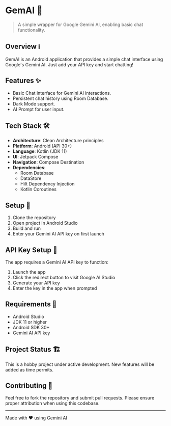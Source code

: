 # GemAI 🤖

> A simple wrapper for Google Gemini AI, enabling basic chat functionality.

## Overview ℹ️

GemAI is an Android application that provides a simple chat interface using Google's Gemini AI. Just add your API key and start chatting!

## Features ✨

* Basic Chat interface for Gemini AI interactions.
* Persistent chat history using Room Database.
* Dark Mode support.
* AI Prompt for user input.


## Tech Stack 🛠️

* **Architecture**: Clean Architecture principles
* **Platform**: Android (API 30+)
* **Language**: Kotlin (JDK 11)
* **UI**: Jetpack Compose
* **Navigation**: Compose Destination
* **Dependencies**:
    * Room Database
    * DataStore
    * Hilt Dependency Injection
    * Kotlin Coroutines

## Setup 🚀

1. Clone the repository
2. Open project in Android Studio
3. Build and run
4. Enter your Gemini AI API key on first launch

## API Key Setup 🔑

The app requires a Gemini AI API key to function:

1. Launch the app
2. Click the redirect button to visit Google AI Studio
3. Generate your API key
4. Enter the key in the app when prompted

## Requirements 📱

* Android Studio
* JDK 11 or higher
* Android SDK 30+
* Gemini AI API key

## Project Status 🏗️

This is a hobby project under active development. New features will be added as time permits.

## Contributing 🤝

Feel free to fork the repository and submit pull requests. Please ensure proper attribution when using this codebase.

---

Made with ❤️ using Gemini AI
